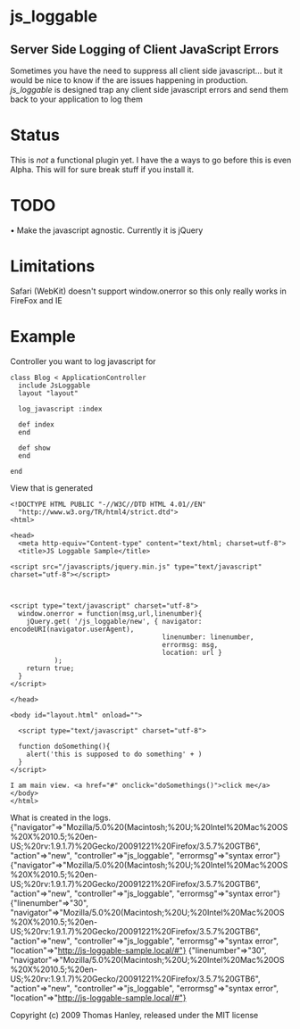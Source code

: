 js\_loggable
============
Server Side Logging of Client JavaScript Errors
-----------------------------------------------

Sometimes you have the need to suppress all client side javascript... but it would be nice to know if the are issues happening in production. _js\_loggable_ is designed trap any client side javascript errors and send them back to your application to log them         

Status
======
This is _not_ a functional plugin yet. I have the a ways to go before this is even Alpha. This will for sure break stuff if you install it.

TODO
======
• Make the javascript agnostic. Currently it is jQuery

Limitations
===========
Safari (WebKit) doesn't support window.onerror so this only really works in FireFox and IE


Example
=======
Controller you want to log javascript for

    class Blog < ApplicationController
      include JsLoggable
      layout "layout"
  
      log_javascript :index
  
      def index
      end
  
      def show
      end
  
    end

View that is generated

    <!DOCTYPE HTML PUBLIC "-//W3C//DTD HTML 4.01//EN"
      "http://www.w3.org/TR/html4/strict.dtd">
    <html>

    <head>
      <meta http-equiv="Content-type" content="text/html; charset=utf-8">
      <title>JS Loggable Sample</title>

    <script src="/javascripts/jquery.min.js" type="text/javascript" charset="utf-8"></script>



    <script type="text/javascript" charset="utf-8">
      window.onerror = function(msg,url,linenumber){    
        jQuery.get( '/js_loggable/new', { navigator: encodeURI(navigator.userAgent),
                                          linenumber: linenumber,  
                                          errormsg: msg,
                                          location: url }
               );
        return true;    
      }
    </script>

    </head>

    <body id="layout.html" onload="">
  
      <script type="text/javascript" charset="utf-8">
          
      function doSomething(){
        alert('this is supposed to do something' + )
      }
    </script>

    I am main view. <a href="#" onclick="doSomethings()">click me</a>
    </body>
    </html>

What is created in the logs.
    {"navigator"=>"Mozilla/5.0%20(Macintosh;%20U;%20Intel%20Mac%20OS%20X%2010.5;%20en-US;%20rv:1.9.1.7)%20Gecko/20091221%20Firefox/3.5.7%20GTB6", "action"=>"new", "controller"=>"js_loggable", "errormsg"=>"syntax error"}
    {"navigator"=>"Mozilla/5.0%20(Macintosh;%20U;%20Intel%20Mac%20OS%20X%2010.5;%20en-US;%20rv:1.9.1.7)%20Gecko/20091221%20Firefox/3.5.7%20GTB6", "action"=>"new", "controller"=>"js_loggable", "errormsg"=>"syntax error"}
    {"linenumber"=>"30", "navigator"=>"Mozilla/5.0%20(Macintosh;%20U;%20Intel%20Mac%20OS%20X%2010.5;%20en-US;%20rv:1.9.1.7)%20Gecko/20091221%20Firefox/3.5.7%20GTB6", "action"=>"new", "controller"=>"js_loggable", "errormsg"=>"syntax error", "location"=>"http://js-loggable-sample.local/#"}
    {"linenumber"=>"30", "navigator"=>"Mozilla/5.0%20(Macintosh;%20U;%20Intel%20Mac%20OS%20X%2010.5;%20en-US;%20rv:1.9.1.7)%20Gecko/20091221%20Firefox/3.5.7%20GTB6", "action"=>"new", "controller"=>"js_loggable", "errormsg"=>"syntax error", "location"=>"http://js-loggable-sample.local/#"}

Copyright (c) 2009 Thomas Hanley, released under the MIT license